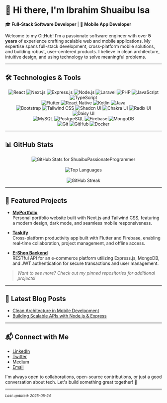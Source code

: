 # 👋 Hi there, I'm Ibrahim Shuaibu Isa

🎓 **Full-Stack Software Developer** | 📱 **Mobile App Developer**

Welcome to my GitHub! I'm a passionate software engineer with over **5 years** of experience crafting scalable web and mobile applications. My expertise spans full-stack development, cross-platform mobile solutions, and building robust, user-centered products. I believe in clean architecture, intuitive design, and using technology to solve meaningful problems.

---

## 🛠️ Technologies & Tools

<div align="center">
  <img src="https://img.shields.io/badge/React-20232A?style=for-the-badge&logo=react&logoColor=61DAFB" alt="React" />
  <img src="https://img.shields.io/badge/Next.js-000000?style=for-the-badge&logo=next.js&logoColor=white" alt="Next.js" />
  <img src="https://img.shields.io/badge/Express.js-000000?style=for-the-badge&logo=express&logoColor=white" alt="Express.js" />
  <img src="https://img.shields.io/badge/Node.js-339933?style=for-the-badge&logo=node.js&logoColor=white" alt="Node.js" />
  <img src="https://img.shields.io/badge/Laravel-FF2D20?style=for-the-badge&logo=laravel&logoColor=white" alt="Laravel" />
  <img src="https://img.shields.io/badge/PHP-777BB4?style=for-the-badge&logo=php&logoColor=white" alt="PHP" />
  <img src="https://img.shields.io/badge/JavaScript-F7DF1E?style=for-the-badge&logo=javascript&logoColor=black" alt="JavaScript" />
  <img src="https://img.shields.io/badge/TypeScript-3178C6?style=for-the-badge&logo=typescript&logoColor=white" alt="TypeScript" />
  <br />
  <img src="https://img.shields.io/badge/Flutter-02569B?style=for-the-badge&logo=flutter&logoColor=white" alt="Flutter" />
  <img src="https://img.shields.io/badge/React_Native-20232A?style=for-the-badge&logo=react&logoColor=61DAFB" alt="React Native" />
  <img src="https://img.shields.io/badge/Kotlin-7F52FF?style=for-the-badge&logo=kotlin&logoColor=white" alt="Kotlin" />
  <img src="https://img.shields.io/badge/Java-007396?style=for-the-badge&logo=java&logoColor=white" alt="Java" />
  <br />
  <img src="https://img.shields.io/badge/Bootstrap-7952B3?style=for-the-badge&logo=bootstrap&logoColor=white" alt="Bootstrap" />
  <img src="https://img.shields.io/badge/Tailwind_CSS-06B6D4?style=for-the-badge&logo=tailwindcss&logoColor=white" alt="Tailwind CSS" />
  <img src="https://img.shields.io/badge/Shadcn_UI-000000?style=for-the-badge&logo=shadcn&logoColor=white" alt="Shadcn UI" />
  <img src="https://img.shields.io/badge/Chakra_UI-319795?style=for-the-badge&logo=chakraui&logoColor=white" alt="Chakra UI" />
  <img src="https://img.shields.io/badge/Radix_UI-161618?style=for-the-badge&logo=radix-ui&logoColor=white" alt="Radix UI" />
  <img src="https://img.shields.io/badge/Daisy_UI-5A0EF8?style=for-the-badge&logo=daisyui&logoColor=white" alt="Daisy UI" />
  <br />
  <img src="https://img.shields.io/badge/MySQL-4479A1?style=for-the-badge&logo=mysql&logoColor=white" alt="MySQL" />
  <img src="https://img.shields.io/badge/PostgreSQL-4169E1?style=for-the-badge&logo=postgresql&logoColor=white" alt="PostgreSQL" />
  <img src="https://img.shields.io/badge/Firebase-FFCA28?style=for-the-badge&logo=firebase&logoColor=black" alt="Firebase" />
  <img src="https://img.shields.io/badge/MongoDB-4EA94B?style=for-the-badge&logo=mongodb&logoColor=white" alt="MongoDB" />
  <br />
  <img src="https://img.shields.io/badge/Git-F05032?style=for-the-badge&logo=git&logoColor=white" alt="Git" />
  <img src="https://img.shields.io/badge/GitHub-181717?style=for-the-badge&logo=github&logoColor=white" alt="GitHub" />
  <img src="https://img.shields.io/badge/Docker-2496ED?style=for-the-badge&logo=docker&logoColor=white" alt="Docker" />
</div>

---

## 📊 GitHub Stats

<p align="center">
  <img src="https://github-readme-stats.vercel.app/api?username=ShuaibuPassionateProgrammer&show_icons=true&theme=radical&count_private=true" alt="GitHub Stats for ShuaibuPassionateProgrammer" />
  <br /><br />
  <img src="https://github-readme-stats.vercel.app/api/top-langs/?username=ShuaibuPassionateProgrammer&layout=compact&theme=radical" alt="Top Languages" />
  <br /><br />
  <img src="https://github-readme-streak-stats.herokuapp.com?user=ShuaibuPassionateProgrammer&theme=radical" alt="GitHub Streak" />
</p>

---

## 🌟 Featured Projects

- **[MyPortfolio](https://github.com/ShuaibuPassionateProgrammer/myportfolio)**  
  Personal portfolio website built with Next.js and Tailwind CSS, featuring a modern design, dark mode, and seamless mobile responsiveness.

- **[Taskify](https://github.com/ShuaibuPassionateProgrammer/taskify)**  
  Cross-platform productivity app built with Flutter and Firebase, enabling real-time collaboration, project management, and offline access.

- **[E-Shop Backend](https://github.com/ShuaibuPassionateProgrammer/e-shop-backend)**  
  RESTful API for an e-commerce platform utilizing Express.js, MongoDB, and JWT authentication for secure transactions and user management.

> _Want to see more? Check out my pinned repositories for additional projects!_

---

## 📝 Latest Blog Posts

<!-- BLOG-POST-LIST:START -->
<!-- Replace this list with your latest posts using a workflow or manually -->
- [Clean Architecture in Mobile Development](https://medium.com/@yourmediumprofile/clean-architecture-in-mobile-development-123456)
- [Building Scalable APIs with Node.js & Express](https://medium.com/@yourmediumprofile/building-scalable-apis-with-nodejs-654321)
<!-- BLOG-POST-LIST:END -->

---

## 📬 Connect with Me

- [LinkedIn](https://www.linkedin.com/in/shuaibu-ibrahim-76970b279/)
- [Twitter](https://twitter.com/your_actual_twitter_handle)
- [Medium](https://medium.com/@yourmediumprofile)
- [Email](mailto:your.actual@email.com)

I'm always open to collaborations, open-source contributions, or just a good conversation about tech. Let's build something great together! 🚀

---

<sub>_Last updated: 2025-05-24_</sub>
